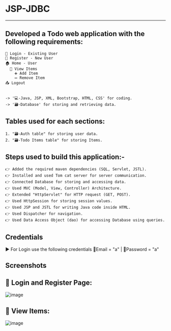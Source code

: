 # JSP-JDBC
----------

Developed a Todo web application with the following requirements:
-----------------------------------------------------------------
    👤 Login - Existing User
    👥 Register - New User
    🏠 Home - User
      👀 View Items 
        ➕ Add Item 
        ➖ Remove Item
    📤 Logout


    -> '💻-Java, JSP, XML, Bootstrap, HTML, CSS' for coding.
    -> '🗃️-Database' for storing and retrieving data.


Tables used for each sections:
-----------------------------
    1. "🗃️-Auth table" for storing user data.
    2. "🗃️-Todo Items table" for storing Items.

    
Steps used to build this application:-
-------------------------------------
    👉 Added the required maven dependencies (SQL, Servlet, JSTL).
    👉 Installed and used Tom cat server for server communication.
    👉 Connected Database for storing and accessing data.
    👉 Used MVC (Model, View, Controller) Architecture.
    👉 Extended "HttpServlet" for HTTP request (GET, POST).
    👉 Used HttpSession for storing session values.
    👉 Used JSP and JSTL for writing Java code inside HTML.
    👉 Used Dispatcher for navigation.
    👉 Used Data Access Object (dao) for accessing Database using queries.


Credentials 
-----------
  ▶️ For Login use the following credentials
      📧Email = "a" | 🔐Password = "a"



Screenshots
-----------

👤 Login and Register Page:
---------------------------
![image](https://github.com/KarthigaGurusamy/JSP-JDBC/assets/145537707/db6689cb-b80c-4a2a-af9f-94e9dc913294)


👀 View Items: 
-------------
![image](https://github.com/KarthigaGurusamy/JSP-JDBC/assets/145537707/631bf3cd-82a1-453a-ae98-90098b281e8e)

  




  
